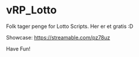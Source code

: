 # vRP_Lotto

Folk tager penge for Lotto Scripts. Her er et gratis :D

Showcase: https://streamable.com/pz78uz

Have Fun!
